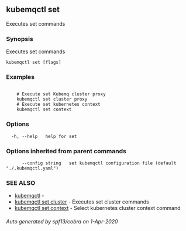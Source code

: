 ## kubemqctl set

Executes set commands

### Synopsis

Executes set commands

```
kubemqctl set [flags]
```

### Examples

```

	# Execute set Kubemq cluster proxy
	kubemqctl set cluster proxy
	# Execute set kubernetes context
	kubemqctl set context

```

### Options

```
  -h, --help   help for set
```

### Options inherited from parent commands

```
      --config string   set kubemqctl configuration file (default "./.kubemqctl.yaml")
```

### SEE ALSO

* [kubemqctl](kubemqctl.md)	 - 
* [kubemqctl set cluster](kubemqctl_set_cluster.md)	 - Executes set cluster commands
* [kubemqctl set context](kubemqctl_set_context.md)	 - Select kubernetes cluster context command

###### Auto generated by spf13/cobra on 1-Apr-2020
